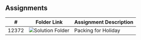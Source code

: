 ## Assignments

|   #   | Folder Link                                                                                           | Assignment Description |
| :---: | ----------------------------------------------------------------------------------------------------- | ---------------------- |
| 12372 | ![Solution Folder](https://github.com/ejackson007/4883-Prog-Techniques/tree/master/Assignments/12372) | Packing for Holiday    |
